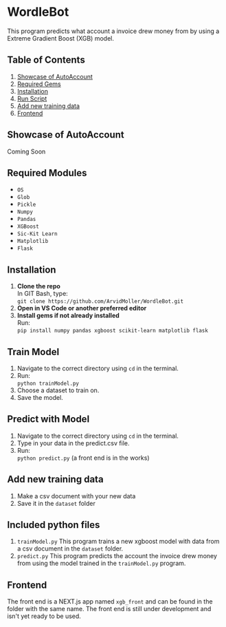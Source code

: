 # WordleBot
This program predicts what account a invoice drew money from by using a Extreme Gradient Boost (XGB) model. 

## Table of Contents
1. [Showcase of AutoAccount](#showcase-of-autoaccount)
2. [Required Gems](#required-gems)  
3. [Installation](#installation)  
4. [Run Script](#run-script)  
5. [Add new training data](#add-new-training-data)
6. [Frontend](#frontend)

## Showcase of AutoAccount
Coming Soon

## Required Modules
- `OS`
- `Glob`
- `Pickle`
- `Numpy`
- `Pandas`
- `XGBoost`
- `Sic-Kit Learn`
- `Matplotlib`
- `Flask`


## Installation
1. **Clone the repo**  
   In GIT Bash, type:  
   `git clone https://github.com/ArvidMoller/WordleBot.git`
2. **Open in VS Code or another preferred editor**
3. **Install gems if not already installed**  
   Run:  
   `pip install numpy pandas xgboost scikit-learn matplotlib flask`

## Train Model
1. Navigate to the correct directory using `cd` in the terminal.
2. Run:  
   `python trainModel.py`
3. Choose a dataset to train on.
4. Save the model.

## Predict with Model
1. Navigate to the correct directory using `cd` in the terminal.
2. Type in your data in the predict.csv file.
3. Run:  
   `python predict.py`
(a front end is in the works)

## Add new training data
1. Make a csv document with your new data
2. Save it in the `dataset` folder

## Included python files
1. `trainModel.py`
   This program trains a new xgboost model with data from a csv document in the `dataset` folder.
2. `predict.py`
   This program predicts the account the invoice drew money from using the model trained in the `trainModel.py` program.

## Frontend
The front end is a NEXT.js app named `xgb_front` and can be found in the folder with the same name. The front end is still under development and isn't yet ready to be used. 
